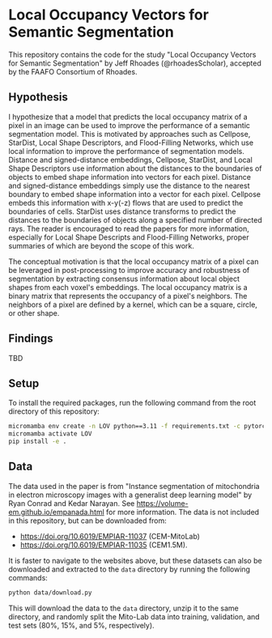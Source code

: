 # Local Occupancy Vectors for Semantic Segmentation

This repository contains the code for the study "Local Occupancy Vectors for Semantic Segmentation" by Jeff Rhoades (@rhoadesScholar), accepted by the FAAFO Consortium of Rhoades.

## Hypothesis

I hypothesize that a model that predicts the local occupancy matrix of a pixel in an image can be used to improve the performance of a semantic segmentation model. This is motivated by approaches such as Cellpose, StarDist, Local Shape Descriptors, and Flood-Filling Networks, which use local information to improve the performance of segmentation models. Distance and signed-distance embeddings, Cellpose, StarDist, and Local Shape Descriptors use information about the distances to the boundaries of objects to embed shape information into vectors for each pixel. Distance and signed-distance embeddings simply use the distance to the nearest boundary to embed shape information into a vector for each pixel. Cellpose embeds this information with x-y(-z) flows that are used to predict the boundaries of cells. StarDist uses distance transforms to predict the distances to the boundaries of objects along a specified number of directed rays. The reader is encouraged to read the papers for more information, especially for Local Shape Descripts and Flood-Filling Networks, proper summaries of which are beyond the scope of this work.

The conceptual motivation is that the local occupancy matrix of a pixel can be leveraged in post-processing to improve accuracy and robustness of segmentation by extracting consensus information about local object shapes from each voxel's embeddings. The local occupancy matrix is a binary matrix that represents the occupancy of a pixel's neighbors. The neighbors of a pixel are defined by a kernel, which can be a square, circle, or other shape.

## Findings

TBD

## Setup

To install the required packages, run the following command from the root directory of this repository:

```bash
micromamba env create -n LOV python==3.11 -f requirements.txt -c pytorch -c nvidia -y
micromamba activate LOV
pip install -e .
```

## Data

The data used in the paper is from "Instance segmentation of mitochondria in electron microscopy images with a generalist deep learning model" by Ryan Conrad and Kedar Narayan. See https://volume-em.github.io/empanada.html for more information. The data is not included in this repository, but can be downloaded from:
- https://doi.org/10.6019/EMPIAR-11037 (CEM-MitoLab)
- https://doi.org/10.6019/EMPIAR-11035 (CEM1.5M).
<!-- - https://doi.org/10.6019/EMPIAR-10982 (Seven benchmark datasets of instance segmentation of mitochondria) -->

It is faster to navigate to the websites above, but these datasets can also be downloaded and extracted to the `data` directory by running the following commands:

```bash
python data/download.py
```

This will download the data to the `data` directory, unzip it to the same directory, and randomly split the Mito-Lab data into training, validation, and test sets (80%, 15%, and 5%, respectively).

